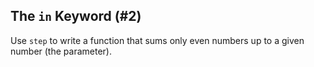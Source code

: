 ## The `in` Keyword (#2)

Use `step` to write a function that sums only even numbers up to a given
number (the parameter).